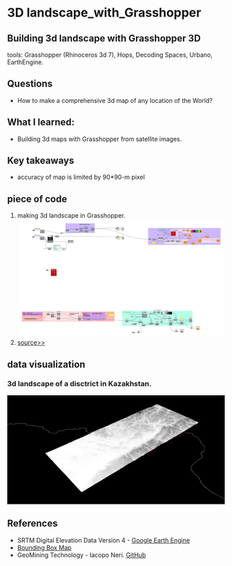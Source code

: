 # 3D landscape_with_Grasshopper</br>
## Building 3d landscape with Grasshopper 3D</br>
tools: Grasshopper (Rhinoceros 3d 7), Hops, Decoding Spaces, Urbano, EarthEngine.

## Questions
- How to make a comprehensive 3d map of any location of the World?

## What I learned: 
- Building 3d maps with Grasshopper from satellite images.

## Key takeaways
- accuracy of map is limited by 90*90-m pixel

## piece of code
1. making 3d landscape in Grasshopper.</br> ![](def_stem_land.png)
2. [source>>](QQ_00.gh)


## data visualization
### 3d landscape of a disctrict in Kazakhstan.
![](ViewCapture20240228_170447.jpg)


##  References
- SRTM Digital Elevation Data Version 4  - [Google Earth Engine](https://developers.google.com/earth-engine/datasets/catalog/CGIAR_SRTM90_V4)
- [Bounding Box Map](https://boundingbox.klokantech.com/)
- GeoMining Technology - Iacopo Neri. [GitHub](https://github.com/neriiacopo/GeoMining-EE-Hops)
